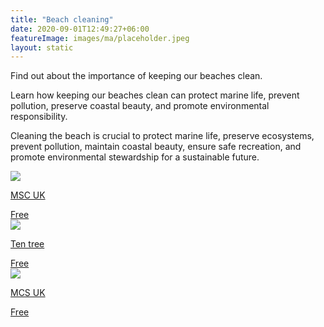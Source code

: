 ```yaml
---
title: "Beach cleaning"
date: 2020-09-01T12:49:27+06:00
featureImage: images/ma/placeholder.jpeg
layout: static
---
```


Find out about the importance of keeping our beaches clean.

Learn how keeping our beaches clean can protect marine life, prevent pollution, preserve coastal beauty, and promote environmental responsibility.

Cleaning the beach is crucial to protect marine life, preserve ecosystems, prevent pollution, maintain coastal beauty, ensure safe recreation, and promote environmental stewardship for a sustainable future.

<a class="ma-link" href="https://www.mcsuk.org/what-you-can-do/join-a-beach-clean/great-british-beach-clean/"><div class="ma-card"><div class="ma-icon"><img src ="/images/icon-check.png"/></div><div class="ma-name"><p>MSC UK</p></div><div class="ma-paid-text"><span>Free</span></div></div></a><a class="ma-link" href="https://blog.tentree.com/10-benefits-of-cleaning-up-your-local-beach/"><div class="ma-card"><div class="ma-icon"><img src ="/images/icon-check.png"/></div><div class="ma-name"><p>Ten tree</p></div><div class="ma-paid-text"><span>Free </span></div></div></a><a class="ma-link" href="https://www.mcsuk.org/what-you-can-do/join-a-beach-clean/great-british-beach-clean/what-is-the-great-british-beach-clean/"><div class="ma-card"><div class="ma-icon"><img src ="/images/icon-check.png"/></div><div class="ma-name"><p>MCS UK</p></div><div class="ma-paid-text"><span>Free </span></div></div></a>  

<br/><br/>






